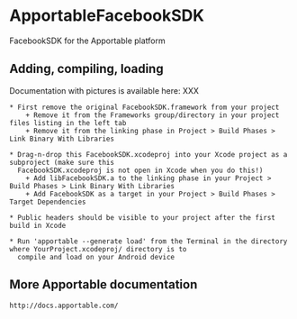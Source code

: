 ApportableFacebookSDK
=====================

FacebookSDK for the Apportable platform

Adding, compiling, loading
--------------------------

Documentation with pictures is available here: XXX

    * First remove the original FacebookSDK.framework from your project
        + Remove it from the Frameworks group/directory in your project files listing in the left tab
        + Remove it from the linking phase in Project > Build Phases > Link Binary With Libraries

    * Drag-n-drop this FacebookSDK.xcodeproj into your Xcode project as a subproject (make sure this
      FacebookSDK.xcodeproj is not open in Xcode when you do this!)
        + Add libFacebookSDK.a to the linking phase in your Project > Build Phases > Link Binary With Libraries
        + Add FacebookSDK as a target in your Project > Build Phases > Target Dependencies

    * Public headers should be visible to your project after the first build in Xcode

    * Run 'apportable --generate load' from the Terminal in the directory where YourProject.xcodeproj/ directory is to
      compile and load on your Android device

More Apportable documentation
-----------------------------

    http://docs.apportable.com/
